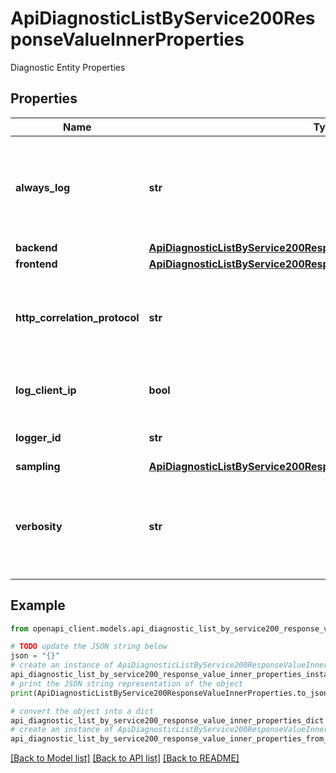 # ApiDiagnosticListByService200ResponseValueInnerProperties

Diagnostic Entity Properties

## Properties

Name | Type | Description | Notes
------------ | ------------- | ------------- | -------------
**always_log** | **str** | Specifies for what type of messages sampling settings should not apply. | [optional] 
**backend** | [**ApiDiagnosticListByService200ResponseValueInnerPropertiesBackend**](ApiDiagnosticListByService200ResponseValueInnerPropertiesBackend.md) |  | [optional] 
**frontend** | [**ApiDiagnosticListByService200ResponseValueInnerPropertiesBackend**](ApiDiagnosticListByService200ResponseValueInnerPropertiesBackend.md) |  | [optional] 
**http_correlation_protocol** | **str** | Sets correlation protocol to use for Application Insights diagnostics. | [optional] 
**log_client_ip** | **bool** | Log the ClientIP. Default is false. | [optional] 
**logger_id** | **str** | Resource Id of a target logger. | 
**sampling** | [**ApiDiagnosticListByService200ResponseValueInnerPropertiesSampling**](ApiDiagnosticListByService200ResponseValueInnerPropertiesSampling.md) |  | [optional] 
**verbosity** | **str** | The verbosity level applied to traces emitted by trace policies. | [optional] 

## Example

```python
from openapi_client.models.api_diagnostic_list_by_service200_response_value_inner_properties import ApiDiagnosticListByService200ResponseValueInnerProperties

# TODO update the JSON string below
json = "{}"
# create an instance of ApiDiagnosticListByService200ResponseValueInnerProperties from a JSON string
api_diagnostic_list_by_service200_response_value_inner_properties_instance = ApiDiagnosticListByService200ResponseValueInnerProperties.from_json(json)
# print the JSON string representation of the object
print(ApiDiagnosticListByService200ResponseValueInnerProperties.to_json())

# convert the object into a dict
api_diagnostic_list_by_service200_response_value_inner_properties_dict = api_diagnostic_list_by_service200_response_value_inner_properties_instance.to_dict()
# create an instance of ApiDiagnosticListByService200ResponseValueInnerProperties from a dict
api_diagnostic_list_by_service200_response_value_inner_properties_from_dict = ApiDiagnosticListByService200ResponseValueInnerProperties.from_dict(api_diagnostic_list_by_service200_response_value_inner_properties_dict)
```
[[Back to Model list]](../README.md#documentation-for-models) [[Back to API list]](../README.md#documentation-for-api-endpoints) [[Back to README]](../README.md)


